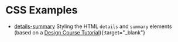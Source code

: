 # CSS Examples

- [details-summary](https://janegca.github.io/examples/css/details-summary/details-summary.html)
  Styling the HTML `details` and `summary` elements (based on a
  [Design Course Tutorial](https://www.youtube.com/watch?v=PQtpZZQU0u0)){:target="\_blank"}
